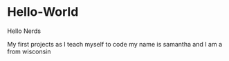 # Hello-World

Hello Nerds



My first projects as I teach myself to code 
my name is samantha and I am a from wisconsin 
